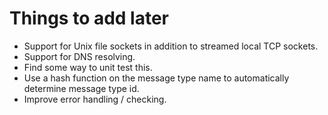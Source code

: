 Things to add later
===================

- Support for Unix file sockets in addition to streamed local TCP sockets.
- Support for DNS resolving.
- Find some way to unit test this.
- Use a hash function on the message type name to automatically determine message type id.
- Improve error handling / checking.

